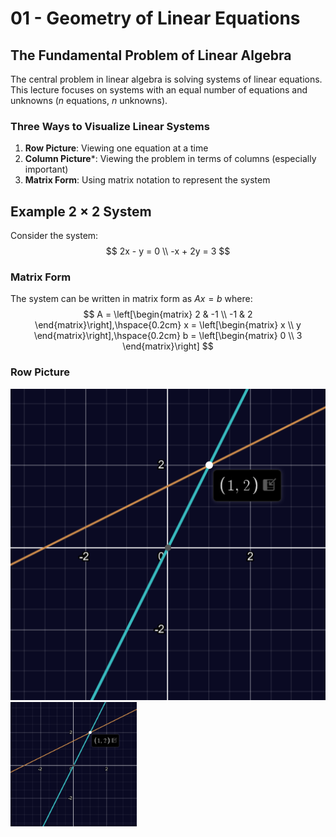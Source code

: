 # 01 - Geometry of Linear Equations

## The Fundamental Problem of Linear Algebra
The central problem in linear algebra is solving systems of linear equations.
This lecture focuses on systems with an equal number of equations and unknowns
($n$ equations, $n$ unknowns).

### Three Ways to Visualize Linear Systems
1.  **Row Picture**: Viewing one equation at a time
2.  **Column Picture***: Viewing the problem in terms of columns (especially important)
3.  **Matrix Form**: Using matrix notation to represent the system

## Example 2 $\times$ 2 System
Consider the system:
$$
2x - y = 0 \\
-x + 2y = 3
$$

### Matrix Form
The system can be written in matrix form as $Ax=b$ where:
$$
A = \left[\begin{matrix} 2 & -1 \\ -1 & 2 \end{matrix}\right],\hspace{0.2cm}
x = \left[\begin{matrix} x \\ y \end{matrix}\right],\hspace{0.2cm}
b = \left[\begin{matrix} 0 \\ 3 \end{matrix}\right]
$$

### Row Picture

![row-picture](./assets/01/2D-row-picture.png)
<img src="./assets/01/2D-row-picture.png" align="center" style="width: 40%;" />
